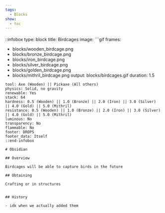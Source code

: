 ```yaml
---
tags:
  - Blocks
show:
  - toc
---
```


####

::infobox
type: block
title: Birdcages
image: ```gif
frames:
  - blocks/wooden_birdcage.png
  - blocks/bronze_birdcage.png
  - blocks/iron_birdcage.png
  - blocks/silver_birdcage.png
  - blocks/golden_birdcage.png
  - blocks/mithril_birdcage.png
output: blocks/birdcages.gif
duration: 1.5
```
tool: Axe (Wooden) || Pickaxe (All others)
physics: Solid, no gravity
renewable: Yes
stack: 64
hardness: 0.5 (Wooden) || 1.0 (Bronze) || 2.0 (Iron) || 3.0 (Silver) || 4.0 (Gold) || 5.0 (Mithril)
resistance: 0.5 (Wooden) || 1.0 (Bronze) || 2.0 (Iron) || 3.0 (Silver) || 4.0 (Gold) || 5.0 (Mithril)
luminous: No
transparency: No
flammable: No
footer: DROPS
footer_data: Itself
::end-infobox

# Obsidian

## Overview

Birdcages will be able to capture birds in the future

## Obtaining

Crafting or in structures


## History

- idk when we actually added them
